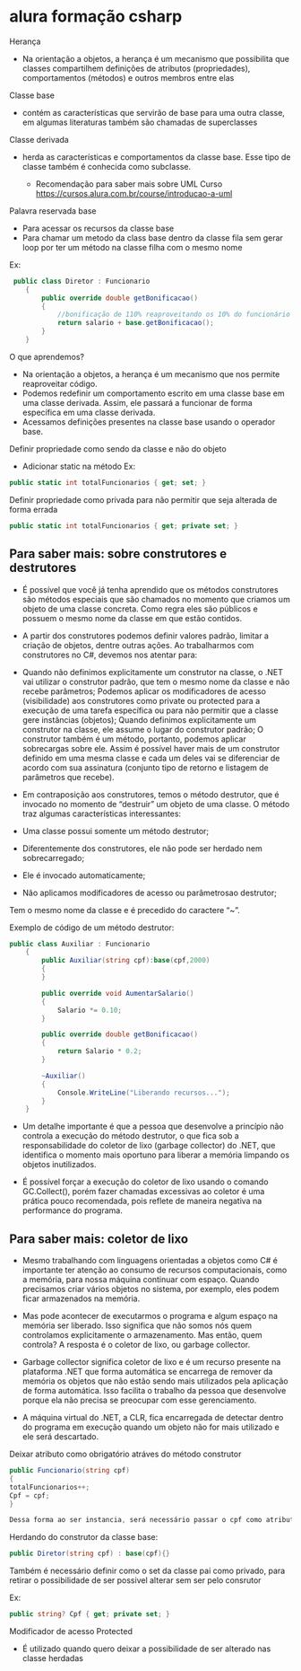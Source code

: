 # alura formação csharp

Herança 
- Na orientação a objetos, a herança é um mecanismo que possibilita que classes compartilhem definições de atributos (propriedades), comportamentos (métodos) e outros membros entre elas

Classe base
- contém as características que servirão de base para uma outra classe, em algumas literaturas também são chamadas de superclasses

Classe derivada 
- herda as características e comportamentos da classe base. Esse tipo de classe também é conhecida como subclasse.

    - Recomendação para saber mais sobre UML Curso https://cursos.alura.com.br/course/introducao-a-uml

Palavra reservada base
- Para acessar os recursos da classe base 
- Para chamar um metodo da class base dentro da classe fila sem gerar loop por ter um método na classe filha com o mesmo nome

Ex: 
```cs
 public class Diretor : Funcionario
    {
        public override double getBonificacao()
        {
            //bonificação de 110% reaproveitando os 10% do funcionário + os 100 do diretor
            return salario + base.getBonificacao();
        }
    }
```
O que aprendemos? 

- Na orientação a objetos, a herança é um mecanismo que nos permite reaproveitar código.
- Podemos redefinir um comportamento escrito em uma classe base em uma classe derivada. Assim, ele passará a funcionar de forma específica em uma classe derivada.
- Acessamos definições presentes na classe base usando o operador base.

Definir propriedade como sendo da classe e não do objeto
- Adicionar static na método 
Ex:
````cs
public static int totalFuncionarios { get; set; }
````

Definir propriedade como privada para não permitir que seja alterada de forma errada 
````cs 
public static int totalFuncionarios { get; private set; }
````

## Para saber mais: sobre construtores e destrutores

- É possível que você já tenha aprendido que os métodos construtores são métodos especiais que são chamados no momento que criamos um objeto de uma classe concreta. Como regra eles são públicos e possuem o mesmo nome da classe em que estão contidos.

- A partir dos construtores podemos definir valores padrão, limitar a criação de objetos, dentre outras ações. Ao trabalharmos com construtores no C#, devemos nos atentar para:

- Quando não definimos explicitamente um construtor na classe, o .NET vai utilizar o construtor padrão, que tem o mesmo nome da classe e não recebe parâmetros;
Podemos aplicar os modificadores de acesso (visibilidade) aos construtores como private ou protected para a execução de uma tarefa específica ou para não permitir que a classe gere instâncias (objetos);
Quando definimos explicitamente um construtor na classe, ele assume o lugar do construtor padrão;
O construtor também é um método, portanto, podemos aplicar sobrecargas sobre ele. Assim é possível haver mais de um construtor definido em uma mesma classe e cada um deles vai se diferenciar de acordo com sua assinatura (conjunto tipo de retorno e listagem de parâmetros que recebe).

- Em contraposição aos construtores, temos o método destrutor, que é invocado no momento de “destruir” um objeto de uma classe. O método traz algumas características interessantes:

- Uma classe possui somente um método destrutor;
- Diferentemente dos construtores, ele não pode ser herdado nem sobrecarregado;
- Ele é invocado automaticamente;
- Não aplicamos modificadores de acesso ou parâmetrosao destrutor;

Tem o mesmo nome da classe e é precedido do caractere “~”.

Exemplo de código de um método destrutor:
````cs
public class Auxiliar : Funcionario
    {
        public Auxiliar(string cpf):base(cpf,2000)
        {           
        }

        public override void AumentarSalario()
        {
            Salario *= 0.10;
        }

        public override double getBonificacao()
        {
            return Salario * 0.2;
        }

        ~Auxiliar()
        {
            Console.WriteLine("Liberando recursos...");
        }
    }
````

- Um detalhe importante é que a pessoa que desenvolve a princípio não controla a execução do método destrutor, o que fica sob a responsabilidade do coletor de lixo (garbage collector) do .NET, que identifica o momento mais oportuno para liberar a memória limpando os objetos inutilizados.

- É possível forçar a execução do coletor de lixo usando o comando GC.Collect(), porém fazer chamadas excessivas ao coletor é uma prática pouco recomendada, pois reflete de maneira negativa na performance do programa.

## Para saber mais: coletor de lixo
- Mesmo trabalhando com linguagens orientadas a objetos como C# é importante ter atenção ao consumo de recursos computacionais, como a memória, para nossa máquina continuar com espaço. Quando precisamos criar vários objetos no sistema, por exemplo, eles podem ficar armazenados na memória.

- Mas pode acontecer de executarmos o programa e algum espaço na memória ser liberado. Isso significa que não somos nós quem controlamos explicitamente o armazenamento. Mas então, quem controla? A resposta é o coletor de lixo, ou garbage collector.

- Garbage collector significa coletor de lixo e é um recurso presente na plataforma .NET que forma automática se encarrega de remover da memória os objetos que não estão sendo mais utilizados pela aplicação de forma automática. Isso facilita o trabalho da pessoa que desenvolve porque ela não precisa se preocupar com esse gerenciamento.

- A máquina virtual do .NET, a CLR, fica encarregada de detectar dentro do programa em execução quando um objeto não for mais utilizado e ele será descartado.

Deixar atributo como obrigatório atráves do método construtor

````cs
public Funcionario(string cpf)
{
totalFuncionarios++;
Cpf = cpf;
}

Dessa forma ao ser instancia, será necessário passar o cpf como atributo

````
Herdando do construtor da classe base:
````cs
public Diretor(string cpf) : base(cpf){}
````

Também é necessário definir como o set da classe pai como privado, para retirar o possibilidade de ser possivel alterar sem ser pelo consrutor 

Ex:
````cs
public string? Cpf { get; private set; }
````

Modificador de acesso Protected
- É utilizado quando quero deixar a possibilidade de ser alterado nas classe herdadas 